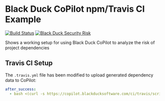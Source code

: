 # Black Duck CoPilot npm/Travis CI Example

[![Build Status](https://travis-ci.org/BlackDuckCoPilot/example-npm-travis.svg?branch=master)](https://travis-ci.org/BlackDuckCoPilot/example-npm-travis) [![Black Duck Security Risk](https://copilot.blackducksoftware.com/github/repos/BlackDuckCoPilot/example-npm-travis/branches/test/badge-risk.svg)](https://copilot.blackducksoftware.com/github/repos/BlackDuckCoPilot/example-npm-travis/branches/test)

Shows a working setup for using Black Duck CoPilot to analyze the risk of project dependencies

## Travis CI Setup
The `.travis.yml` file has been modified to upload generated dependency data to CoPilot:

```yaml
after_success:
  - bash <(curl -s https://copilot.blackducksoftware.com/ci/travis/scripts/upload)
```


